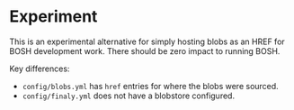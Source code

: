 # Experiment

This is an experimental alternative for simply hosting blobs as an HREF for BOSH development work.
There should be zero impact to running BOSH.

Key differences:

* `config/blobs.yml` has `href` entries for where the blobs were sourced.
* `config/finaly.yml` does not have a blobstore configured.
